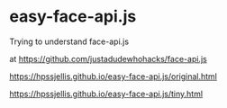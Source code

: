 # easy-face-api.js
Trying to understand face-api.js


at https://github.com/justadudewhohacks/face-api.js



https://hpssjellis.github.io/easy-face-api.js/original.html


https://hpssjellis.github.io/easy-face-api.js/tiny.html









